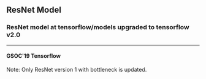 ## ResNet Model 

### ResNet model at tensorflow/models upgraded to tensorflow v2.0

___

#### GSOC'19 Tensorflow

Note: Only ResNet version 1 with bottleneck is updated.

   
